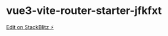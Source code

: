 # vue3-vite-router-starter-jfkfxt

[Edit on StackBlitz ⚡️](https://stackblitz.com/edit/vue3-vite-router-starter-jfkfxt)